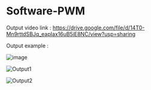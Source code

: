 # Software-PWM

Output video link :
https://drive.google.com/file/d/14T0-Mn9rttdSBJq_eapIax16uB5iE8NC/view?usp=sharing

Output example :

![image](https://user-images.githubusercontent.com/57497582/184795039-40d45fe5-cd9f-47c3-bf79-05aed791711d.png)


![Output1](https://user-images.githubusercontent.com/57497582/184794815-ffe81c18-b799-4af3-9448-2e9959caeda4.png)


![Output2](https://user-images.githubusercontent.com/57497582/184794886-f7ec6c99-3832-4dc4-8eb8-7ad43f90fb19.png)




